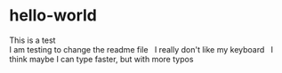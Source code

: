 # hello-world
This is a test  
I am testing to change the readme file  
I really don't like my keyboard  
I think maybe I can type faster, but with more typos
